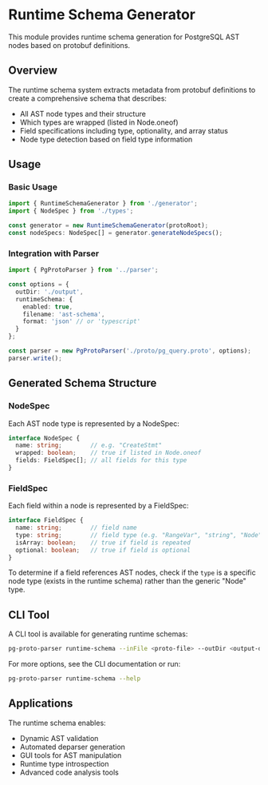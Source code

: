# Runtime Schema Generator

This module provides runtime schema generation for PostgreSQL AST nodes based on protobuf definitions.

## Overview

The runtime schema system extracts metadata from protobuf definitions to create a comprehensive schema that describes:
- All AST node types and their structure
- Which types are wrapped (listed in Node.oneof)
- Field specifications including type, optionality, and array status
- Node type detection based on field type information

## Usage

### Basic Usage

```typescript
import { RuntimeSchemaGenerator } from './generator';
import { NodeSpec } from './types';

const generator = new RuntimeSchemaGenerator(protoRoot);
const nodeSpecs: NodeSpec[] = generator.generateNodeSpecs();
```

### Integration with Parser

```typescript
import { PgProtoParser } from '../parser';

const options = {
  outDir: './output',
  runtimeSchema: {
    enabled: true,
    filename: 'ast-schema',
    format: 'json' // or 'typescript'
  }
};

const parser = new PgProtoParser('./proto/pg_query.proto', options);
parser.write();
```

## Generated Schema Structure

### NodeSpec

Each AST node type is represented by a NodeSpec:

```typescript
interface NodeSpec {
  name: string;        // e.g. "CreateStmt"
  wrapped: boolean;    // true if listed in Node.oneof
  fields: FieldSpec[]; // all fields for this type
}
```

### FieldSpec

Each field within a node is represented by a FieldSpec:

```typescript
interface FieldSpec {
  name: string;        // field name
  type: string;        // field type (e.g. "RangeVar", "string", "Node")
  isArray: boolean;    // true if field is repeated
  optional: boolean;   // true if field is optional
}
```

To determine if a field references AST nodes, check if the `type` is a specific node type (exists in the runtime schema) rather than the generic "Node" type.

## CLI Tool

A CLI tool is available for generating runtime schemas:

```bash
pg-proto-parser runtime-schema --inFile <proto-file> --outDir <output-directory>
```

For more options, see the CLI documentation or run:
```bash
pg-proto-parser runtime-schema --help
```

## Applications

The runtime schema enables:
- Dynamic AST validation
- Automated deparser generation
- GUI tools for AST manipulation
- Runtime type introspection
- Advanced code analysis tools
